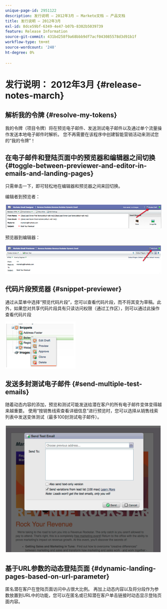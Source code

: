 ```yaml
---
unique-page-id: 2951122
description: 发行说明 — 2012年3月 — Marketo文档 — 产品文档
title: 发行说明 — 2012年3月
exl-id: 8dce59bf-6349-4e47-b07b-8302b5039739
feature: Release Information
source-git-commit: 431bd258f9a68bbb9df7acf043085578d3d91b1f
workflow-type: tm+mt
source-wordcount: '248'
ht-degree: 0%

---
```


# 发行说明： 2012年3月 {#release-notes-march}

## 解析我的令牌 {#resolve-my-tokens}

我的令牌（项目令牌）将在预览电子邮件、发送测试电子邮件以及通过单个流量操作发送本地电子邮件时解析。 您不再需要在该程序中创建智能营销活动来测试您的“我的令牌”！

## 在电子邮件和登陆页面中的预览器和编辑器之间切换 {#toggle-between-previewer-and-editor-in-emails-and-landing-pages}

只需单击一下，即可轻松地在编辑器和预览器之间来回切换。

编辑者到预览者：

![](assets/image2014-9-23-10-3a0-3a13.png)

预览器到编辑器：

![](assets/image2014-9-23-10-3a0-3a25.png)

## 代码片段预览器 {#snippet-previewer}

通过从菜单中选择“预览代码片段”，您可以查看代码片段，而不将其变为草稿。此外，如果您对共享代码片段具有只读访问权限（通过工作区），则可以通过此操作查看代码片段

![](assets/image2014-9-23-10-3a0-3a37.png)

## 发送多封测试电子邮件 {#send-multiple-test-emails}

随着动态内容的添加，预览和测试可能发送给潜在客户的所有电子邮件变体变得越来越重要。 使用“按销售线索查看详细信息”进行预览时，您可以选择从销售线索列表中发送变体测试（最多100封测试电子邮件）。

![](assets/image2014-9-23-10-3a0-3a50.png)

## 基于URL参数的动态登陆页面 {#dynamic-landing-pages-based-on-url-parameter}

匿名潜在客户在登陆页面访问中占很大比例。 再加上动态内容以及将分段作为参数放置到URL中的功能，您可以在匿名或已知潜在客户单击链接时动态显示登陆页面内容。
